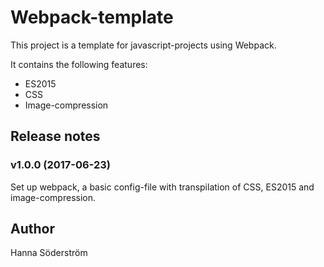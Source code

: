 # Webpack-template

This project is a template for javascript-projects using Webpack.

It contains the following features:

* ES2015
* CSS
* Image-compression

## Release notes

### v1.0.0 (2017-06-23)

Set up webpack, a basic config-file with transpilation of CSS, ES2015 and image-compression.

## Author
Hanna Söderström